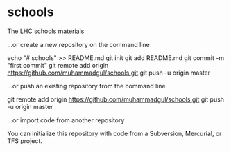# schools
The LHC schools materials



…or create a new repository on the command line

echo "# schools" >> README.md
git init
git add README.md
git commit -m "first commit"
git remote add origin https://github.com/muhammadgul/schools.git
git push -u origin master

…or push an existing repository from the command line

git remote add origin https://github.com/muhammadgul/schools.git
git push -u origin master

…or import code from another repository

You can initialize this repository with code from a Subversion, Mercurial, or TFS project.
